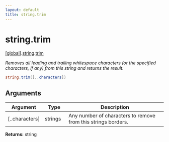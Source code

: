 ```yaml
---
layout: default
title: string.trim
---
```


# string.trim

[\[global\]]({{site.baseurl}}/docs/).[string]({{site.baseurl}}/docs/string/).[trim]({{site.baseurl}}/docs/string/trim/)

_Removes all leading and trailing whitespace characters (or the specified characters, if any) from this string and returns the result._

```cs
string.trim([..characters])
```

## Arguments

<table>
  <col width="15%">
  <col width="15%">
  <thead>
    <tr>
      <th>Argument</th>
      <th>Type</th>
      <th>Description</th>
    </tr>
  </thead>
  <tbody>
    <tr>
      <td>[..characters]</td>
      <td>strings</td>
      <td>Any number of characters to remove from this strings borders.</td>
    </tr>
  </tbody>
</table>

**Returns:** string
